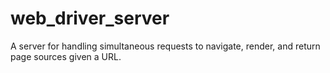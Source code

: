 # web_driver_server
A server for handling simultaneous requests to navigate, render, and return page sources given a URL.
